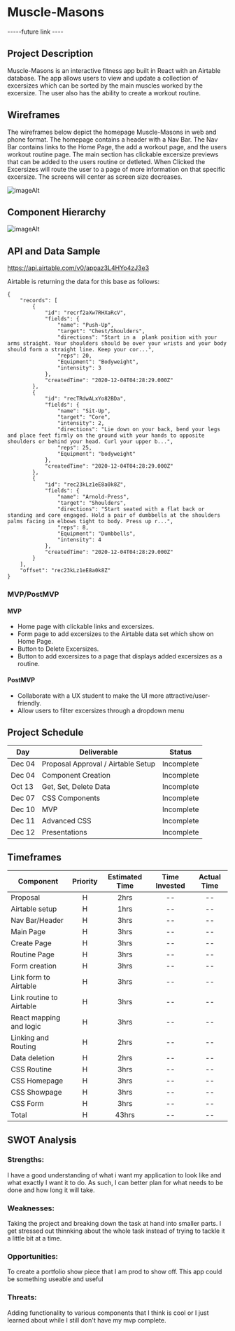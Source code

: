 # Muscle-Masons

-----future link ----

## Project Description

Muscle-Masons is an interactive fitness app built in React with an Airtable database.  The app allows users to view and update a collection of excersizes which can be sorted by the main muscles worked by the excersize. The user also has the ability to create a workout routine.

## Wireframes

The wireframes below depict the homepage Muscle-Masons in web and phone format. The homepage contains a header with a Nav Bar. The Nav Bar contains links to the Home Page, the add a workout page, and the users workout routine page.  The main section has clickable excersize previews that can be added to the users routine or detleted. When Clicked the Excersizes will route the user to a page of more information on that specific excersize. The screens will center as screen size decreases.

![imageAlt](https://i.imgur.com/QOv7fU7.png)

## Component Hierarchy

![imageAlt](https://i.imgur.com/eo07ZVV.png)

## API and Data Sample

https://api.airtable.com/v0/appaz3L4HYo4zJ3e3

Airtable is returning the data for this base as follows:

```
{
    "records": [
        {
            "id": "recrf2aXw7RHXaRcV",
            "fields": {
                "name": "Push-Up",
                "target": "Chest/Shoulders",
                "directions": "Start in a  plank position with your arms straight. Your shoulders should be over your wrists and your body should form a straight line. Keep your cor...",
                "reps": 20,
                "Equipment": "Bodyweight",
                "intensity": 3
            },
            "createdTime": "2020-12-04T04:28:29.000Z"
        },
        {
            "id": "recTRdwALxYo82BDa",
            "fields": {
                "name": "Sit-Up",
                "target": "Core",
                "intensity": 2,
                "directions": "Lie down on your back, bend your legs and place feet firmly on the ground with your hands to opposite shoulders or behind your head. Curl your upper b...",
                "reps": 25,
                "Equipment": "bodyweight"
            },
            "createdTime": "2020-12-04T04:28:29.000Z"
        },
        {
            "id": "rec23kLz1eE8a0k8Z",
            "fields": {
                "name": "Arnold-Press",
                "target": "Shoulders",
                "directions": "Start seated with a flat back or standing and core engaged. Hold a pair of dumbbells at the shoulders palms facing in elbows tight to body. Press up r...",
                "reps": 8,
                "Equipment": "Dumbbells",
                "intensity": 4
            },
            "createdTime": "2020-12-04T04:28:29.000Z"
        }
    ],
    "offset": "rec23kLz1eE8a0k8Z"
}

```

### MVP/PostMVP

#### MVP

- Home page with clickable links and excersizes.
- Form page to add excersizes to the Airtable data set which show on Home Page.
- Button to Delete Excersizes.
- Button to add excersizes to a page that displays added excersizes as a routine.

#### PostMVP

- Collaborate with a UX student to make the UI more attractive/user-friendly.
- Allow users to filter excersizes through a dropdown menu

## Project Schedule

| Day      | Deliverable                                | Status   |
| -------- | ------------------------------------------ | -------- |
| Dec 04 | Proposal Approval / Airtable Setup         | Incomplete |
| Dec 04   | Component Creation                     | Incomplete |
| Oct 13   | Get, Set, Delete Data               | Incomplete |
| Dec 07   | CSS Components                           | Incomplete |
| Dec 10   | MVP                                        | Incomplete |
| Dec 11   | Advanced CSS                               | Incomplete |
| Dec 12   | Presentations                              | Incomplete |

## Timeframes

| Component                 | Priority | Estimated Time | Time Invested | Actual Time |
| ------------------------- | :------: | :------------: | :-----------: | :---------: |
| Proposal                  |    H     |      2hrs      |     --    |   --   |
| Airtable setup            |    H     |     1hrs       |     --    |   --   |
| Nav Bar/Header            |    H     |      3hrs      |     --    |   --   |
| Main Page                 |    H     |      3hrs      |     --    |   --   |
| Create Page               |    H     |      3hrs      |     --    |   --   |
| Routine Page              |    H     |      3hrs      |     --    |   --   |
| Form creation             |    H     |      3hrs      |     --    |   --   |
| Link form to Airtable     |    H     |      3hrs      |     --    |   --   |
| Link routine to Airtable  |    H     |      3hrs      |     --    |   --   |
| React mapping and logic   |    H     |      3hrs      |     --    |   --   |
| Linking and Routing       |    H     |      2hrs      |     --    |   --   |
| Data deletion             |    H     |      2hrs      |     --    |   --   |
| CSS Routine               |    H     |      3hrs      |     --    |   --   |
| CSS Homepage              |    H     |      3hrs      |     --    |   --   |
| CSS Showpage              |    H     |      3hrs      |     --    |   --   |
| CSS Form                  |    H     |      3hrs      |     --    |   --   |
| Total                     |    H     |      43hrs     |     --    |   --   |

## SWOT Analysis

### Strengths:

I have a good understanding of what i want my application to look like and what exactly I want it to do. As such, I can better plan for what needs to be done and how long it will take. 

### Weaknesses:

Taking the project and breaking down the task at hand into smaller parts.  I get stressed out thinnking about the whole task instead of trying to tackle it a little bit at a time.

### Opportunities:

To create a portfolio show piece that I am prod to show off. This app could be something useable and useful

### Threats:

Adding functionality to various components that I think is cool or I just learned about while I still don't have my mvp complete. 
